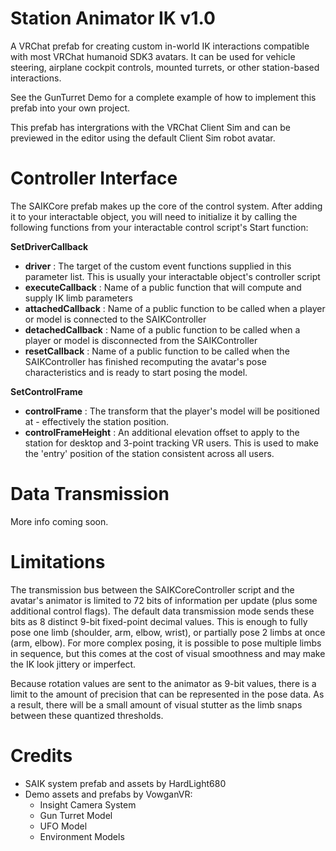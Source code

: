 Station Animator IK v1.0
========================
A VRChat prefab for creating custom in-world IK interactions compatible with most VRChat humanoid SDK3 avatars. It can be used for vehicle steering, airplane cockpit controls, mounted turrets, or other station-based interactions.

See the GunTurret Demo for a complete example of how to implement this prefab into your own project.

This prefab has intergrations with the VRChat Client Sim and can be previewed in the editor using the default Client Sim robot avatar.

Controller Interface
====================
The SAIKCore prefab makes up the core of the control system. After adding it to your interactable object, you will need to initialize it by calling the following functions from your interactable control script's Start function:

**SetDriverCallback** 
- **driver** : The target of the custom event functions supplied in this parameter list. This is usually your interactable object's controller script
- **executeCallback** : Name of a public function that will compute and supply IK limb parameters
- **attachedCallback** : Name of a public function to be called when a player or model is connected to the SAIKController
- **detachedCallback** : Name of a public function to be called when a player or model is disconnected from the SAIKController
- **resetCallback** : Name of a public function to be called when the SAIKController has finished recomputing the avatar's pose characteristics and is ready to start posing the model.

**SetControlFrame**
- **controlFrame** : The transform that the player's model will be positioned at - effectively the station position.
- **controlFrameHeight** : An additional elevation offset to apply to the station for desktop and 3-point tracking VR users. This is used to make the 'entry' position of the station consistent across all users.

Data Transmission
=================
More info coming soon.

Limitations
===========
The transmission bus between the SAIKCoreController script and the avatar's animator is limited to 72 bits of information per update (plus some additional control flags). The default data transmission mode sends these bits as 8 distinct 9-bit fixed-point decimal values. This is enough to fully pose one limb (shoulder, arm, elbow, wrist), or partially pose 2 limbs at once (arm, elbow). For more complex posing, it is possible to pose multiple limbs in sequence, but this comes at the cost of visual smoothness and may make the IK look jittery or imperfect.

Because rotation values are sent to the animator as 9-bit values, there is a limit to the amount of precision that can be represented in the pose data. As a result, there will be a small amount of visual stutter as the limb snaps between these quantized thresholds.

Credits
=======

- SAIK system prefab and assets by HardLight680
- Demo assets and prefabs by VowganVR:
  - Insight Camera System
  - Gun Turret Model
  - UFO Model
  - Environment Models

